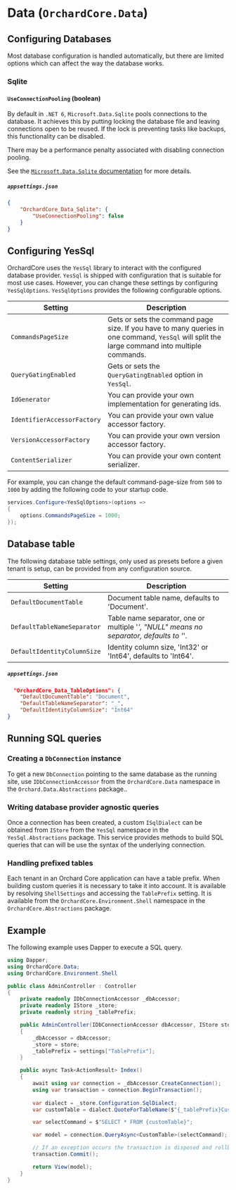 # Data (`OrchardCore.Data`)

## Configuring Databases

Most database configuration is handled automatically, but there are limited options which can affect the way the database works.

### Sqlite

#### `UseConnectionPooling` (boolean)

By default in `.NET 6`, `Microsoft.Data.Sqlite` pools connections to the database. It achieves this by putting locking the database file and leaving connections open to be reused. If the lock is preventing tasks like backups, this functionality can be disabled.

There may be a performance penalty associated with disabling connection pooling.

See the [`Microsoft.Data.Sqlite` documentation](https://docs.microsoft.com/en-us/dotnet/standard/data/sqlite/connection-strings#pooling) for more details.

##### `appsettings.json`

```json
{
    "OrchardCore_Data_Sqlite": {
        "UseConnectionPooling": false
    }
}
```

## Configuring YesSql

OrchardCore uses the `YesSql` library to interact with the configured database provider. `YesSql` is shipped with configuration that is suitable for most use cases. However, you can change these settings by configuring `YesSqlOptions`. `YesSqlOptions` provides the following configurable options.

| Setting | Description |
| --- | --- |
| `CommandsPageSize` | Gets or sets the command page size. If you have to many queries in one command, `YesSql` will split the large command into multiple commands. |
| `QueryGatingEnabled` | Gets or sets the `QueryGatingEnabled` option in `YesSql`. |
| `IdGenerator` | You can provide your own implementation for generating ids. |
| `IdentifierAccessorFactory` | You can provide your own value accessor factory. |
| `VersionAccessorFactory` | You can provide your own version accessor factory. |
| `ContentSerializer` | You can provide your own content serializer. |

For example, you can change the default command-page-size from `500` to `1000` by adding the following code to your startup code.

```C#
services.Configure<YesSqlOptions>(options =>
{
    options.CommandsPageSize = 1000;
});
```

## Database table

The following database table settings, only used as presets before a given tenant is setup, can be provided from any configuration source.

| Setting | Description |
| --- | --- |
| `DefaultDocumentTable` | Document table name, defaults to 'Document'. |
| `DefaultTableNameSeparator` | Table name separator, one or multiple '_', "NULL" means no separator, defaults to '_'. |
| `DefaultIdentityColumnSize` | Identity column size, 'Int32' or 'Int64', defaults to 'Int64'. |

##### `appsettings.json`

```json
  "OrchardCore_Data_TableOptions": {
    "DefaultDocumentTable": "Document",
    "DefaultTableNameSeparator": "_",
    "DefaultIdentityColumnSize": "Int64"
}
```

## Running SQL queries

### Creating a `DbConnection` instance

To get a new `DbConnection` pointing to the same database as the running site, use `IDbConnectionAccessor` from the `OrchardCore.Data` namespace in the `Orchard.Data.Abstractions` package..

### Writing database provider agnostic queries

Once a connection has been created, a custom `ISqlDialect` can be obtained from `IStore` from the `YesSql` namespace in the `YesSql.Abstractions` package.
This service provides methods to build SQL queries that can will be use the syntax of the underlying connection.

### Handling prefixed tables

Each tenant in an Orchard Core application can have a table prefix. When building custom queries it 
is necessary to take it into account. It is available by resolving `ShellSettings` and accessing the `TablePrefix` setting.
It is available from the `OrchardCore.Environment.Shell` namespace in the `OrchardCore.Abstractions` package.

## Example

The following example uses Dapper to execute a SQL query.

```csharp
using Dapper;
using OrchardCore.Data;
using OrchardCore.Environment.Shell

public class AdminController : Controller
{
    private readonly IDbConnectionAccessor _dbAccessor;
    private readonly IStore _store;
    private readonly string _tablePrefix;

    public AdminController(IDbConnectionAccessor dbAccessor, IStore store, ShellSettings settings)
    {
        _dbAccessor = dbAccessor;
        _store = store;
        _tablePrefix = settings["TablePrefix"];
    }

    public async Task<ActionResult> Index()
    {
        await using var connection = _dbAccessor.CreateConnection();
        using var transaction = connection.BeginTransaction();
           
        var dialect = _store.Configuration.SqlDialect;
        var customTable = dialect.QuoteForTableName($"{_tablePrefix}CustomTable");

        var selectCommand = $"SELECT * FROM {customTable}";

        var model = connection.QueryAsync<CustomTable>(selectCommand);

        // If an exception occurs the transaction is disposed and rollbacked
        transaction.Commit();

        return View(model);
    }
}
```
